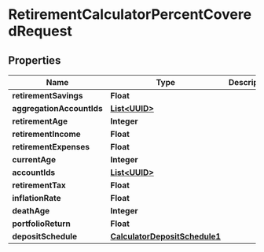 
# RetirementCalculatorPercentCoveredRequest

## Properties
Name | Type | Description | Notes
------------ | ------------- | ------------- | -------------
**retirementSavings** | **Float** |  |  [optional]
**aggregationAccountIds** | [**List&lt;UUID&gt;**](UUID.md) |  |  [optional]
**retirementAge** | **Integer** |  |  [optional]
**retirementIncome** | **Float** |  |  [optional]
**retirementExpenses** | **Float** |  | 
**currentAge** | **Integer** |  | 
**accountIds** | [**List&lt;UUID&gt;**](UUID.md) |  |  [optional]
**retirementTax** | **Float** |  |  [optional]
**inflationRate** | **Float** |  |  [optional]
**deathAge** | **Integer** |  | 
**portfolioReturn** | **Float** |  | 
**depositSchedule** | [**CalculatorDepositSchedule1**](CalculatorDepositSchedule1.md) |  |  [optional]



